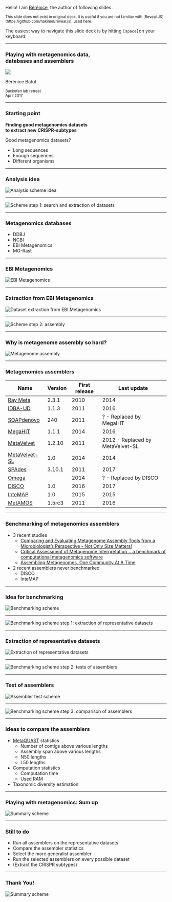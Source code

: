 Hello! I am [Bérénice](http://bebatut.fr/), the author of following slides.

<small>
This slide does not exist in original deck. It is useful if you are not familiar with [Reveal.JS](https://github.com/hakimel/reveal.js), used here.
</small>

The easiest way to navigate this slide deck is by hitting `[space]`on your keyboard.

---

### Playing with metagenomics data,<br>databases and assemblers


![](images/maxresdefault.jpg) <!-- .element height="50%" width="50%" -->

Bérénice Batut

<small>
Backofen lab retreat <br>April 2017
</small>

---

### Starting point

**Finding good metagenomics datasets <br>to extract new CRISPR-subtypes**

<p class="fragment" data-fragment-index="1">
Good metagenomics datasets?
    <ul>
        <li class="fragment" data-fragment-index="1">Long sequences</li>
        <li class="fragment" data-fragment-index="1">Enough sequences</li>
        <li class="fragment" data-fragment-index="1">Different organisms</li>
    </ul>
</p>

---

### Analysis idea

![Analysis scheme idea](images/analysis_scheme_idea.png)

---

![Scheme step 1: search and extraction of datasets](images/analysis_scheme_step_1.png)

----

### Metagenomics databases

- DDBJ
- NCBI
- EBI Metagenomics
- MG-Rast

----

### EBI Metagenomics

![EBI Metagenomics](images/ebi_metagenomics.png)

----

### Extraction from EBI Metagenomics

![Dataset extraction from EBI Metagenomics](images/possible_dataset_extraction.png)

---

![Scheme step 2: assembly](images/analysis_scheme_step_2.png)

----

### Why is metagenome assembly so hard?

![Metagenome assembly](images/metagenome_assembly.png)

----

### Metagenomics assemblers

Name | Version | First release | Last update
--- | --- | --- | ---
[Ray Meta](http://denovoassembler.sourceforge.net/) | 2.3.1 | 2010 | 2014
[IDBA-UD](http://i.cs.hku.hk/~alse/hkubrg/projects/idba_ud/index.html) | 1.1.3 | 2011 | 2016
[SOAPdenovo](http://soap.genomics.org.cn/soapdenovo.html#down2) | 240 | 2011 | ? - Replaced by MegaHIT
[MegaHIT](https://github.com/voutcn/megahit) | 1.1.1 | 2014 | 2016
[MetaVelvet](http://metavelvet.dna.bio.keio.ac.jp/MV.html) | 1.2.10 | 2011 | 2012 - Replaced by MetaVelvet-SL
[MetaVelvet-SL](http://metavelvet.dna.bio.keio.ac.jp/MSL.html)| 1.0 | 2014 | 2014
[SPAdes](http://cab.spbu.ru/software/spades/) | 3.10.1 | 2011 | 2017
[Omega](http://omega.omicsbio.org/) | | 2014 | ? - Replaced by DISCO
[DISCO](http://disco.omicsbio.org/) | 1.0 | 2016 | 2017
[InteMAP](http://cqb.pku.edu.cn/ZhuLab/InteMAP/index.html) | 1.0 | 2015 | 2015
[MetAMOS](http://metamos.readthedocs.io/en/) | 1.5rc3 | 2011 | 2016

----

### Benchmarking of metagenomics assemblers

- 3 recent studies
    - [Comparing and Evaluating Metagenome Assembly Tools from a Microbiologist’s Perspective - Not Only Size Matters!](http://journals.plos.org/plosone/article?id=10.1371/journal.pone.0169662)
    - [Critical Assessment of Metagenome Interpretation − a benchmark of computational metagenomics software](http://biorxiv.org/content/early/2017/01/09/099127)
    - [Assembling Metagenomes, One Community At A Time](http://biorxiv.org/content/early/2017/03/24/120154)
- 2 recent assemblers never benchmarked
    - DISCO
    - InteMAP

----

### Idea for benchmarking

![Benchmarking scheme](images/benchmarking_scheme.png)

----

![Benchmarking scheme step 1: extraction of representative datasets](images/benchmarking_scheme_step1.png)

----

### Extraction of representative datasets

![Extraction of representative datasets](images/representative_dataset_extraction.png)

----

![Benchmarking scheme step 2: tests of assemblers](images/benchmarking_scheme_step2.png)

----

### Test of assemblers

![Assembler test scheme](images/assembler_test.png)

----

![Benchmarking scheme step 3: comparison of assemblers](images/benchmarking_scheme_step3.png)

----

### Ideas to compare the assemblers

- [MetaQUAST](http://quast.sourceforge.net/metaquast) statistics
    - Number of contigs above various lengths
    - Assembly span above various lengths
    - N50 lengths
    - L50 lengths
- Computation statistics
    - Computation time
    - Used RAM
- Taxonomic diversity estimation

---

### Playing with metagenomics: Sum up

![Summary scheme](images/global_analysis_scheme.png)

----

### Still to do

- Run all assemblers on the representative datasets
- Compare the assembler statistics
- Select the more generalist assembler
- Run the selected assemblers on every possible dataset
- (Extract the CRISPR subtypes)

---

### Thank You!

![Summary scheme](images/global_analysis_scheme.png)


